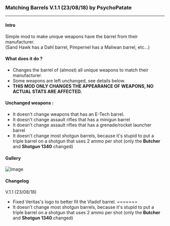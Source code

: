 ### Matching Barrels V.1.1 (23/08/18) by PsychoPatate
---

#### Intro
Simple mod to make unique weapons have the barrel from their manufacturer.  
(Sand Hawk has a Dahl barrel, Pimpernel has a Maliwan barrel, etc...)

#### What does it do ?
- Changes the barrel of (almost) all unique weapons to match their manufacturer.
- Some weapons are left unchanged, see details below.
- **THIS MOD ONLY CHANGES THE APPEARANCE OF WEAPONS, NO ACTUAL STATS ARE AFFECTED.**

#### Unchanged weapons :
- It doesn't change weapons that has an E-Tech barrel.
- It doesn't change assault rifles that has a minigun barrel
- It doesn't change assault rifles that has a grenade/rocket launcher barrel
- It doesn't change most shotgun barrels, because it's stupid to put a triple barrel on a shotgun that uses 2 ammo per shot (only the **Butcher** and **Shotgun 1340** changed)

#### Gallery
![Image](https://i.imgur.com/uMzSq7Z.jpg)

#### Changelog
V.1.1 (23/08/18)
- Fixed Veritas's logo to better fit the Vladof barrel.
=======
- It doesn't change most shotgun barrels, because it's stupid to put a triple barrel on a shotgun that uses 2 ammo per shot (only the **Butcher** and **Shotgun 1340** changed)
